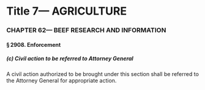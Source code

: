 
# Title 7— AGRICULTURE
### CHAPTER 62— BEEF RESEARCH AND INFORMATION
#### § 2908. Enforcement
##### (c) Civil action to be referred to Attorney General

A civil action authorized to be brought under this section shall be referred to the Attorney General for appropriate action.

